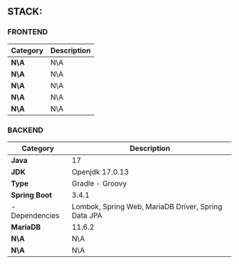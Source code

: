 
## STACK:
### FRONTEND
| **Category**    | **Description**                                |
|-----------------|------------------------------------------------|
| **N\A**         | N\A                                            |
| **N\A**         | N\A                                            |
| **N\A**         | N\A                                            |
| **N\A**         | N\A                                            |
| **N\A**         | N\A                                            |
### BACKEND
| **Category**    | **Description**                                |
|-----------------|------------------------------------------------|
| **Java**        | 17                                             |
| **JDK**         | Openjdk 17.0.13                                |
| **Type**        | Gradle - Groovy                                |
| **Spring Boot** | 3.4.1                                          |
| - Dependencies| Lombok, Spring Web, MariaDB Driver, Spring Data JPA |
| **MariaDB**     | 11.6.2                                         |
| **N\A**         | N\A                                            |
| **N\A**         | N\A                                            |


